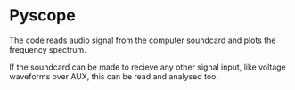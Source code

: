 # Pyscope

The code reads audio signal from the computer soundcard and plots the frequency spectrum.

If the soundcard can be made to recieve any other signal input, like voltage waveforms over AUX, this can be read and analysed too.
